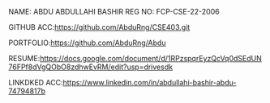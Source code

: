 NAME: ABDU ABDULLAHI BASHIR 
REG NO: FCP-CSE-22-2006

GITHUB ACC:https://github.com/AbduRng/CSE403.git

PORTFOLIO:https://github.com/AbduRng/Abdu

RESUME:https://docs.google.com/document/d/1RPzspqrEyzQcVq0dSEdUN76FPf8dVgQObO8zdhwEvRM/edit?usp=drivesdk

LINKDKED ACC:https://www.linkedin.com/in/abdullahi-bashir-abdu-74794817b
